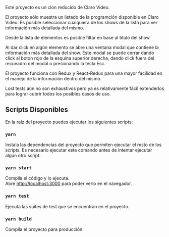 Este proyecto es un clon reducido de Claro Video.

El proyecto sólo muestra un listado de la programción disponible en Claro Video. Es posible seleccionar cualquiera de los shows de la lista para ver información más detallada del mismo.

Desde la lista de elementos es posible filtar en base al título del show.

Al dar click en algún elemento se abre una ventana modal que contiene la información más detallada del show. Este modal se puede cerrar dando click al boton rojo de la esquina superior derecha, dando click fuera del recueadro del modal o presionando la tecla Esc.

El proyecto funciona con Redux y React-Redux para una mayor facilidad en el manejo de la información dentro del mismo.

Lost tests aún no son exhaustivos pero ya es relativamente fácil extenderlos para lograr cubrir todos los posibles casos de uso.

## Scripts Disponibles

En la raíz del proyecto puedes ejecutar los siguientes scripts:

### `yarn`

Instala las dependencias del proyecto que permiten ejecutar el resto de los scripts. Es necesario ejecutar este comando antes de intentar ejecutar algún otro script.

### `yarn start`

Compila el código y lo ejecuta.<br />
Abre [http://localhost:3000](http://localhost:3000) para poder verlo en el navegador.

### `yarn test`

Ejecuta las suites de test que se encuentran en el proyecto.

### `yarn build`

Compila el proyecto para producción.



